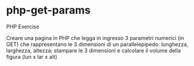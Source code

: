 # php-get-params
PHP Exercise

Creare una pagina in PHP che legga in ingresso 3 parametri numerici (in GET) che rappresentano le 3 dimensioni di un parallelepipedo: lunghezza, larghezza, altezza; stampare le 3 dimensioni e calcolare il volume della figura (lun x lar x alt)
